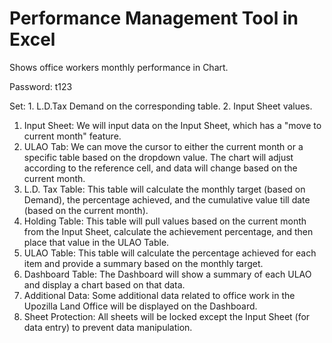 # Performance Management Tool in Excel

Shows office workers monthly performance in Chart.

Password: t123

Set: 1. L.D.Tax Demand on the corresponding table. 2. Input Sheet values.

1. Input Sheet: We will input data on the Input Sheet, which has a "move to current month" feature.
2. ULAO Tab: We can move the cursor to either the current month or a specific table based on the dropdown value. The chart will adjust according to the reference cell, and data will change based on the current month.
3. L.D. Tax Table: This table will calculate the monthly target (based on Demand), the percentage achieved, and the cumulative value till date (based on the current month).
4. Holding Table: This table will pull values based on the current month from the Input Sheet, calculate the achievement percentage, and then place that value in the ULAO Table.
5. ULAO Table: This table will calculate the percentage achieved for each item and provide a summary based on the monthly target.
6. Dashboard Table: The Dashboard will show a summary of each ULAO and display a chart based on that data.
7. Additional Data: Some additional data related to office work in the Upozilla Land Office will be displayed on the Dashboard.
8. Sheet Protection: All sheets will be locked except the Input Sheet (for data entry) to prevent data manipulation.
